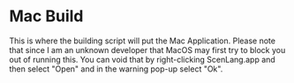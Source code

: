 # Mac Build

This is where the building script will put the Mac Application.
Please note that since I am an unknown developer that MacOS may first try to block you out of running this. You can void that by right-clicking ScenLang.app and then select "Open" and in the warning pop-up select "Ok".

